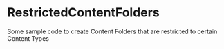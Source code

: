# RestrictedContentFolders
Some sample code to create Content Folders that are restricted to certain Content Types
